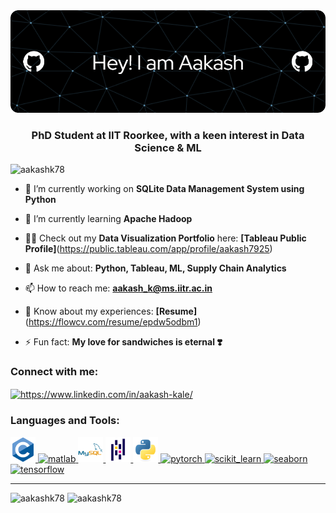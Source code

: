 <img src = "https://github.com/aakashk78/aakashk78/blob/main/github-header-image.png" alt = "Header Image" />

<h3 align="center">PhD Student at IIT Roorkee, with a keen interest in Data Science & ML</h3>

<p align="left"> <img src="https://komarev.com/ghpvc/?username=aakashk78&label=Profile%20views&color=0e75b6&style=flat" alt="aakashk78" /> </p>

- 🔭 I’m currently working on **SQLite Data Management System using Python**

- 🌱 I’m currently learning **Apache Hadoop**

- 👨‍💻 Check out my **Data Visualization Portfolio** here: **[Tableau Public Profile]**(https://public.tableau.com/app/profile/aakash7925)

- 💬 Ask me about:  **Python, Tableau, ML, Supply Chain Analytics**

- 📫 How to reach me:  **aakash_k@ms.iitr.ac.in**

- 📄 Know about my experiences:  **[Resume]**(https://flowcv.com/resume/epdw5odbm1)

- ⚡ Fun fact:  **My love for sandwiches is eternal ❣️**

<h3 align="left">Connect with me:</h3>
<p align="left">
<a href="https://linkedin.com/in/aakash-kale/" target="blank"><img align="center" src="https://raw.githubusercontent.com/rahuldkjain/github-profile-readme-generator/master/src/images/icons/Social/linked-in-alt.svg" alt="https://www.linkedin.com/in/aakash-kale/" height="30" width="40" /></a>
</p>

<h3 align="left">Languages and Tools:</h3>
<p align="left"> <a href="https://www.cprogramming.com/" target="_blank" rel="noreferrer"> <img src="https://raw.githubusercontent.com/devicons/devicon/master/icons/c/c-original.svg" alt="c" width="40" height="40"/> </a> <a href="https://www.mathworks.com/" target="_blank" rel="noreferrer"> <img src="https://upload.wikimedia.org/wikipedia/commons/2/21/Matlab_Logo.png" alt="matlab" width="40" height="40"/> </a> <a href="https://www.mysql.com/" target="_blank" rel="noreferrer"> <img src="https://raw.githubusercontent.com/devicons/devicon/master/icons/mysql/mysql-original-wordmark.svg" alt="mysql" width="40" height="40"/> </a> <a href="https://pandas.pydata.org/" target="_blank" rel="noreferrer"> <img src="https://raw.githubusercontent.com/devicons/devicon/2ae2a900d2f041da66e950e4d48052658d850630/icons/pandas/pandas-original.svg" alt="pandas" width="40" height="40"/> </a> <a href="https://www.python.org" target="_blank" rel="noreferrer"> <img src="https://raw.githubusercontent.com/devicons/devicon/master/icons/python/python-original.svg" alt="python" width="40" height="40"/> </a> <a href="https://pytorch.org/" target="_blank" rel="noreferrer"> <img src="https://www.vectorlogo.zone/logos/pytorch/pytorch-icon.svg" alt="pytorch" width="40" height="40"/> </a> <a href="https://scikit-learn.org/" target="_blank" rel="noreferrer"> <img src="https://upload.wikimedia.org/wikipedia/commons/0/05/Scikit_learn_logo_small.svg" alt="scikit_learn" width="40" height="40"/> </a> <a href="https://seaborn.pydata.org/" target="_blank" rel="noreferrer"> <img src="https://seaborn.pydata.org/_images/logo-mark-lightbg.svg" alt="seaborn" width="40" height="40"/> </a> <a href="https://www.tensorflow.org" target="_blank" rel="noreferrer"> <img src="https://www.vectorlogo.zone/logos/tensorflow/tensorflow-icon.svg" alt="tensorflow" width="40" height="40"/> </a> </p>

<hr>

<p><img align="left" src="https://github-readme-stats.vercel.app/api/top-langs?username=aakashk78&show_icons=true&locale=en&layout=compact" alt="aakashk78" /></p>

<p>&nbsp;<img align="centre" src="https://github-readme-stats.vercel.app/api?username=aakashk78&show_icons=true&locale=en" alt="aakashk78" /></p>
